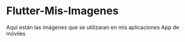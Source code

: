 # Flutter-Mis-Imagenes
Aquí están las imágenes que se utilizaran en mis aplicaciones App de móviles 
